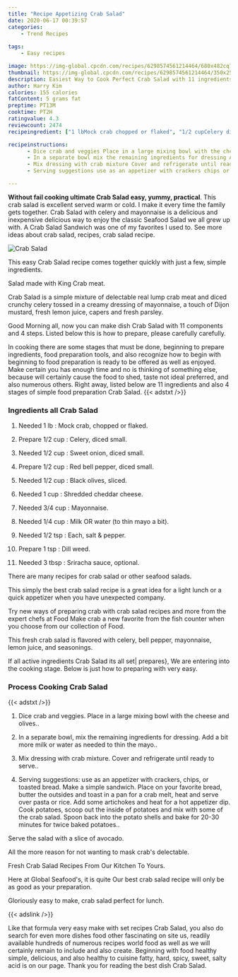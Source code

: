 ```yaml
---
title: "Recipe Appetizing Crab Salad"
date: 2020-06-17 00:39:57
categories:
    - Trend Recipes
    
tags:
    - Easy recipes

image: https://img-global.cpcdn.com/recipes/6298574561214464/680x482cq70/crab-salad-recipe-main-photo.jpg
thumbnail: https://img-global.cpcdn.com/recipes/6298574561214464/350x250cq70/crab-salad-recipe-main-photo.jpg
description: Easiest Way to Cook Perfect Crab Salad with 11 ingredients and 4 stages of easy cooking.
author: Harry Kim
calories: 155 calories
fatContent: 5 grams fat
preptime: PT13M
cooktime: PT2H
ratingvalue: 4.3
reviewcount: 2474
recipeingredient: ["1 lbMock crab chopped or flaked", "1/2 cupCelery diced small", "1/2 cupSweet onion diced small", "1/2 cupRed bell pepper diced small", "1/2 cupBlack olives sliced", "1 cupShredded cheddar cheese", "3/4 cupMayonnaise", "1/4 cupMilk OR water to thin mayo a bit", "1/2 tspEach salt  pepper", "1 tspDill weed", "3 tbspSriracha sauce optional"]

recipeinstructions: 
      - Dice crab and veggies Place in a large mixing bowl with the cheese and olives 
      - In a separate bowl mix the remaining ingredients for dressing Add a bit more milk or water as needed to thin the mayo 
      - Mix dressing with crab mixture Cover and refrigerate until ready to serve 
      - Serving suggestions use as an appetizer with crackers chips or toasted bread Make a simple sandwich Place on your favorite bread butter the outsides and toast in a pan for a crab melt heat and serve over pasta or rice Add some artichokes and heat for a hot appetizer dip Cook potatoes scoop out the inside of potatoes and mix with some of the crab salad Spoon back into the potato shells and bake for 2030 minutes for twice baked potatoes

---
```




**Without fail cooking ultimate Crab Salad easy, yummy, practical**. This crab salad is excellent served warm or cold. I make it every time the family gets together. Crab Salad with celery and mayonnaise is a delicious and inexpensive delicious way to enjoy the classic Seafood Salad we all grew up with. A Crab Salad Sandwich was one of my favorites I used to. See more ideas about crab salad, recipes, crab salad recipe.


![Crab Salad](https://img-global.cpcdn.com/recipes/6298574561214464/680x482cq70/crab-salad-recipe-main-photo.jpg "Crab Salad")



This easy Crab Salad recipe comes together quickly with just a few, simple ingredients.

Salad made with King Crab meat.

Crab Salad is a simple mixture of delectable real lump crab meat and diced crunchy celery tossed in a creamy dressing of mayonnaise, a touch of Dijon mustard, fresh lemon juice, capers and fresh parsley.


Good Morning all, now you can make dish Crab Salad with 11 components and 4 steps. Listed below this is how to prepare, please carefully carefully.

In cooking there are some stages that must be done, beginning to prepare ingredients, food preparation tools, and also recognize how to begin with beginning to food preparation is ready to be offered as well as enjoyed. Make certain you has enough time and no is thinking of something else, because will certainly cause the food to shed, taste not ideal preferred, and also numerous others. Right away, listed below are 11 ingredients and also 4 stages of simple food preparation Crab Salad.
{{< adstxt />}}

### Ingredients all Crab Salad


1. Needed 1 lb : Mock crab, chopped or flaked.

1. Prepare 1/2 cup : Celery, diced small.

1. Needed 1/2 cup : Sweet onion, diced small.

1. Prepare 1/2 cup : Red bell pepper, diced small.

1. Needed 1/2 cup : Black olives, sliced.

1. Needed 1 cup : Shredded cheddar cheese.

1. Needed 3/4 cup : Mayonnaise.

1. Needed 1/4 cup : Milk OR water (to thin mayo a bit).

1. Needed 1/2 tsp : Each, salt &amp; pepper.

1. Prepare 1 tsp : Dill weed.

1. Needed 3 tbsp : Sriracha sauce, optional.


There are many recipes for crab salad or other seafood salads.

This simply the best crab salad recipe is a great idea for a light lunch or a quick appetizer when you have unexpected company.

Try new ways of preparing crab with crab salad recipes and more from the expert chefs at Food Make crab a new favorite from the fish counter when you choose from our collection of Food.

This fresh crab salad is flavored with celery, bell pepper, mayonnaise, lemon juice, and seasonings.


If all active ingredients Crab Salad its all set| prepares}, We are entering into the cooking stage. Below is just how to preparing with very easy.

### Process Cooking Crab Salad

{{< adstxt />}}


1. Dice crab and veggies. Place in a large mixing bowl with the cheese and olives..



1. In a separate bowl, mix the remaining ingredients for dressing. Add a bit more milk or water as needed to thin the mayo..



1. Mix dressing with crab mixture. Cover and refrigerate until ready to serve..



1. Serving suggestions: use as an appetizer with crackers, chips, or toasted bread. Make a simple sandwich. Place on your favorite bread, butter the outsides and toast in a pan for a crab melt, heat and serve over pasta or rice. Add some artichokes and heat for a hot appetizer dip. Cook potatoes, scoop out the inside of potatoes and mix with some of the crab salad. Spoon back into the potato shells and bake for 20-30 minutes for twice baked potatoes..




Serve the salad with a slice of avocado.

All the more reason for not wanting to mask crab&#39;s delectable.

Fresh Crab Salad Recipes From Our Kitchen To Yours.

Here at Global Seafood&#39;s, it is quite Our best crab salad recipe will only be as good as your preparation.

Gloriously easy to make, crab salad perfect for lunch.


{{< adslink />}}

Like that formula very easy make with set recipes Crab Salad, you also do search for even more dishes food other fascinating on site us, readily available hundreds of numerous recipes world food as well as we will certainly remain to include and also create. Beginning with food healthy simple, delicious, and also healthy to cuisine fatty, hard, spicy, sweet, salty acid is on our page. Thank you for reading the best dish Crab Salad.
